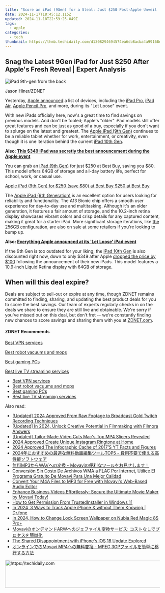 ```yaml
---
title: "Score an iPad (9Gen) for a Steal: Just $250 Post-Apple Unveil | Expert Advice on Tech Deals"
date: 2024-11-17T18:45:12.115Z
updated: 2024-11-18T22:59:25.049Z
tags:
  - apple
categories:
  - tech
thumbnail: https://thmb.techidaily.com/d1308294694574ea6db8acba4a99168df2eb7c1da8079de3619058fd0f089920.jpg
---
```


## Snag the Latest 9Gen iPad for Just $250 After Apple's Fresh Reveal | Expert Analysis

![iPad 9th-gen from the back](https://www.zdnet.com/a/img/resize/0f4cd9c10e3cef4e57f79d609254935adfc8cac4/2024/02/28/97b2e407-74f3-4fdd-9c6f-9dc301c9dff0/ipad-9th-gen-back.jpg?auto=webp&width=1280)

Jason Hiner/ZDNET

Yesterday, [Apple announced](https://www.zdnet.com/article/everything-apple-unveiled-at-its-let-loose-event-ipad-pro-air-pencil-m4-and-more/) a list of devices, including the [iPad Pro](https://apple.sjv.io/c/159047/435031/7613?&sharedid=zdnet&partnerpropertyid=1980086&u=https%3A%2F%2Fwww.apple.com%2Fus%2Fshop%2Fgoto%2Fbuy%5Fipad%2Fipad%5Fair&subId1=zd-%5F%5FCOM%5FCLICK%5FID%5F%5F-dtp), [iPad Air](https://apple.sjv.io/c/159047/435031/7613?&sharedid=zdnet&partnerpropertyid=1980086&u=https%3A%2F%2Fwww.apple.com%2Fshop%2Fbuy-ipad%2Fipad-pro&subId1=zd-%5F%5FCOM%5FCLICK%5FID%5F%5F-dtp), [Apple Pencil Pro](https://apple.sjv.io/c/159047/435031/7613?&sharedid=zdnet&partnerpropertyid=1980086&u=https%3A%2F%2Fwww.apple.com%2Fshop%2Fproduct%2FMX2D3AM%2FA%2Fapple-pencil-pro&subId1=zd-%5F%5FCOM%5FCLICK%5FID%5F%5F-dtp), and more, during its "Let Loose" event. 

With new iPads officially here, now's a great time to find savings on previous models. And don't be fooled; Apple's "older" iPad models still offer great features and can be just as good of a buy, especially if you don't want to splurge on the latest and greatest. The [Apple iPad (9th Gen)](https://shop-links.co/link/?url=https%3A%2F%2Fwww.bestbuy.com%2Fsite%2Fapple-10-2-inch-ipad-9th-generation-with-wi-fi-64gb-space-gray%2F4901809.p%3FskuId%3D4901809&publisher%5Fslug=zdnet&article%5Fname=grab%20an%20ipad%20%289th%20gen%29%20for%20just%20%24250%20after%20apple%27s%20latest%20release&article%5Furl=https%3A%2F%2Fwww.zdnet.com%2Farticle%2Fgrab-an-ipad-9th-gen-for-just-250-after-apples-latest-release%2F&exclusive=1&u1=zd-%5F%5FCOM%5FCLICK%5FID%5F%5F-dtp) continues to be a reliable tablet whether for work, entertainment, or creativity, even though it is one iteration behind the current [iPad 10th Gen](https://buy.geni.us/Proxy.ashx?TSID=368250&GR%5FURL=https%3A%2F%2Fwww.amazon.com%2Fdp%2FB0BJLXMVMV%3Ftag%3Dzd-buy-button-20%26ascsubtag%3D%5F%5FCOM%5FCLICK%5FID%5F%5F%7Caf5f5032-58ce-443f-951c-86b498d2d6b2%7Cdtp&dtb=1). 

**Also**: [**This $349 iPad was secretly the best announcement during the Apple event**](https://www.zdnet.com/article/this-349-ipad-was-secretly-the-best-announcement-during-the-apple-event/)

You can grab an [iPad (9th Gen)](https://www.zdnet.com/product/apple-ipad-2021/) for just $250 at Best Buy, saving you $80\. This model offers 64GB of storage and all-day battery life, perfect for school, work, or casual use. 

[Apple iPad (9th Gen) for $250 (save $80) at Best Buy $250 at Best Buy](https://shop-links.co/link/?url=https%3A%2F%2Fwww.bestbuy.com%2Fsite%2Fapple-10-2-inch-ipad-9th-generation-with-wi-fi-64gb-space-gray%2F4901809.p%3FskuId%3D4901809&publisher%5Fslug=zdnet&article%5Fname=grab%20an%20ipad%20%289th%20gen%29%20for%20just%20%24250%20after%20apple%27s%20latest%20release&article%5Furl=https%3A%2F%2Fwww.zdnet.com%2Farticle%2Fgrab-an-ipad-9th-gen-for-just-250-after-apples-latest-release%2F&exclusive=1&u1=zd-%5F%5FCOM%5FCLICK%5FID%5F%5F-dtp)

The [Apple iPad (9th Generation)](https://buy.geni.us/Proxy.ashx?TSID=368250&GR%5FURL=https%3A%2F%2Fwww.amazon.com%2F2021-Apple-10-2-inch-Wi-Fi-256GB%2Fdp%2FB09G91TLNJ%3Ftag%3Dzd-buy-button-20%26ascsubtag%3D%5F%5FCOM%5FCLICK%5FID%5F%5F%7Caf5f5032-58ce-443f-951c-86b498d2d6b2%7Cdtp&dtb=1) is an excellent option for users looking for reliability and functionality. The A13 Bionic chip offers a smooth user experience for day-to-day use and multitasking. Although it's an older generation, it features a fair amount of storage, and the 10.2-inch retina display showcases vibrant colors and crisp details for any captured content, making it great for a starter iPad. More significant storage iterations, like [the 256GB configuration](https://www.zdnet.com/article/buy-an-apple-ipad-9th-generation-for-379-following-the-let-loose-event/), are also on sale at some retailers if you're looking to bump up. 

**Also: [Everything Apple announced at its 'Let Loose' iPad event](https://www.zdnet.com/article/everything-apple-announced-at-its-ipad-event-today-ipad-pro-air-pencil-m4-and-more/)**

If the 9th Gen is too outdated for your liking, the [iPad 10th Gen](https://buy.geni.us/Proxy.ashx?TSID=368250&GR%5FURL=https%3A%2F%2Fwww.amazon.com%2Fdp%2FB0BJLXMVMV%3Ftag%3Dzd-buy-button-20%26ascsubtag%3D%5F%5FCOM%5FCLICK%5FID%5F%5F%7Caf5f5032-58ce-443f-951c-86b498d2d6b2%7Cdtp&dtb=1) is also discounted right now, down to only $349 after Apple [dropped the price by $100](https://www.zdnet.com/article/this-349-ipad-was-secretly-the-best-announcement-during-the-apple-event/) following the announcement of their new iPads. This model features a 10.9-inch Liquid Retina display with 64GB of storage. 

## When will this deal expire?

Deals are subject to sell-out or expire at any time, though ZDNET remains committed to finding, sharing, and updating the best product deals for you to score the best savings. Our team of experts regularly checks in on the deals we share to ensure they are still live and obtainable. We're sorry if you've missed out on this deal, but don't fret -- we're constantly finding new chances to score savings and sharing them with you at [ZDNET.com](https://www.zdnet.com/). 

#### **ZDNET** Recommends

[Best VPN services](https://www.zdnet.com/article/best-vpn/ "Best VPN services")

[Best robot vacuums and mops](https://www.zdnet.com/article/best-robot-vacuum-mop/ "Best robot vacuums and mops")

[Best gaming PCs](https://www.zdnet.com/article/best-gaming-pc/ "Best gaming PCs")

[Best live TV streaming services](https://www.zdnet.com/article/best-live-tv-streaming-service/ "Best live TV streaming services")

* [Best VPN services](https://www.zdnet.com/article/best-vpn/ "Best VPN services")
* [Best robot vacuums and mops](https://www.zdnet.com/article/best-robot-vacuum-mop/ "Best robot vacuums and mops")
* [Best gaming PCs](https://www.zdnet.com/article/best-gaming-pc/ "Best gaming PCs")
* [Best live TV streaming services](https://www.zdnet.com/article/best-live-tv-streaming-service/ "Best live TV streaming services")

<ins class="adsbygoogle"
     style="display:block"
     data-ad-format="autorelaxed"
     data-ad-client="ca-pub-7571918770474297"
     data-ad-slot="1223367746"></ins>

<ins class="adsbygoogle"
     style="display:block"
     data-ad-client="ca-pub-7571918770474297"
     data-ad-slot="8358498916"
     data-ad-format="auto"
     data-full-width-responsive="true"></ins>

<span class="atpl-alsoreadstyle">Also read:</span>
<div><ul>
<li><a href="https://screen-activity-recording.techidaily.com/updated-2024-approved-from-raw-footage-to-broadcast-gold-twitch-recording-techniques/"><u>[Updated] 2024 Approved From Raw Footage to Broadcast Gold Twitch Recording Techniques</u></a></li>
<li><a href="https://fox-links.techidaily.com/updated-in-2024-unlock-creative-potential-in-filmmaking-with-filmora-answers/"><u>[Updated] In 2024, Unlock Creative Potential in Filmmaking with Filmora Answers</u></a></li>
<li><a href="https://eaxpv-info.techidaily.com/updated-tailor-made-video-cuts-macs-top-mp4-slicers-revealed/"><u>[Updated] Tailor-Made Video Cuts Mac's Top MP4 Slicers Revealed</u></a></li>
<li><a href="https://extra-lessons.techidaily.com/2024-approved-create-unique-instagram-ringtone-at-home/"><u>2024 Approved Create Unique Instagram Ringtone at Home</u></a></li>
<li><a href="https://youtube-help.techidaily.com/2024-approved-the-infographic-cache-of-2017s-yt-facts-and-figures/"><u>2024 Approved The Infographic Cache of 2017’S YT Facts and Figures</u></a></li>
<li><a href="https://techtrends.techidaily.com/2024top5/"><u>2024年におすすめの最適な無料動画編集ツールTOP5 - 費用不要で使える高性能ソフトウェア</u></a></li>
<li><a href="https://techtrends.techidaily.com/1726227340853-mp3wav-movavi/"><u>無料MP3からWAVへの変換 - Movaviの便利なツールをお見せします！</u></a></li>
<li><a href="https://techtrends.techidaily.com/conversion-sin-costo-de-archivos-wma-a-flac-por-internet-utilice-el-programa-gratuito-de-movavi-para-una-mejor-calidad/"><u>Conversión Sin Costo De Archivos WMA a FLAC Por Internet, Utilice El Programa Gratuito De Movavi Para Una Mejor Calidad</u></a></li>
<li><a href="https://techtrends.techidaily.com/convert-your-m4a-files-to-mp3-for-free-with-movavis-web-based-audio-editor/"><u>Convert Your M4A Files to MP3 for Free with Movavi's Web-Based Audio Editor</u></a></li>
<li><a href="https://techtrends.techidaily.com/enhance-business-videos-effortlessly-secure-the-ultimate-movie-maker-by-movavi-today/"><u>Enhance Business Videos Effortlessly: Secure the Ultimate Movie Maker by Movavi Today!</u></a></li>
<li><a href="https://tech-recovery.techidaily.com/how-to-get-permission-from-trustedinstaller-in-windows-11/"><u>How to Get Permission From TrustedInstaller in Windows 11</u></a></li>
<li><a href="https://ios-location-track.techidaily.com/in-2024-3-ways-to-track-apple-iphone-x-without-them-knowing-drfone-by-drfone-virtual-ios/"><u>In 2024, 3 Ways to Track Apple iPhone X without Them Knowing | Dr.fone</u></a></li>
<li><a href="https://easy-unlock-android.techidaily.com/in-2024-how-to-change-lock-screen-wallpaper-on-nubia-red-magic-8s-proplus-by-drfone-android/"><u>In 2024, How to Change Lock Screen Wallpaper on Nubia Red Magic 8S Pro+</u></a></li>
<li><a href="https://techtrends.techidaily.com/movaviarw/"><u>MovaviのオンデマンドARWへのジェファイル変換サービス: コストなしでプロセスを簡単化</u></a></li>
<li><a href="https://tech-renaissance.techidaily.com/the-shared-disappointment-with-iphones-ios-18-update-explored/"><u>The Shared Disappointment with iPhone's iOS 18 Update Explored</u></a></li>
<li><a href="https://techtrends.techidaily.com/movavi-mp4-mpeg-3gp/"><u>オンラインでのMovavi MP4への無料変換 - MPEG 3GPファイルを簡単に移行する方法</u></a></li>
</ul></div>

<!-- affiliate ads begin -->
<a href="https://aligracehair.sjv.io/c/5597632/1896560/19272" target="_top" id="1896560">
  <img src="//a.impactradius-go.com/display-ad/19272-1896560" border="0" alt="https://techidaily.com" width="728" height="90"/>
</a>
<img height="0" width="0" src="https://aligracehair.sjv.io/i/5597632/1896560/19272" style="position:absolute;visibility:hidden;" border="0" />
<!-- affiliate ads end -->

